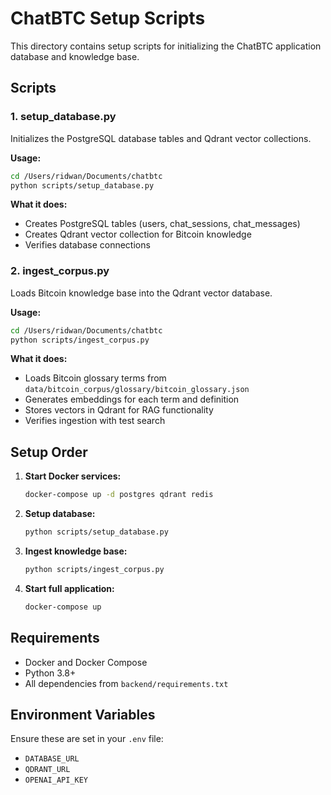 # ChatBTC Setup Scripts

This directory contains setup scripts for initializing the ChatBTC application database and knowledge base.

## Scripts

### 1. setup_database.py
Initializes the PostgreSQL database tables and Qdrant vector collections.

**Usage:**
```bash
cd /Users/ridwan/Documents/chatbtc
python scripts/setup_database.py
```

**What it does:**
- Creates PostgreSQL tables (users, chat_sessions, chat_messages)
- Creates Qdrant vector collection for Bitcoin knowledge
- Verifies database connections

### 2. ingest_corpus.py
Loads Bitcoin knowledge base into the Qdrant vector database.

**Usage:**
```bash
cd /Users/ridwan/Documents/chatbtc
python scripts/ingest_corpus.py
```

**What it does:**
- Loads Bitcoin glossary terms from `data/bitcoin_corpus/glossary/bitcoin_glossary.json`
- Generates embeddings for each term and definition
- Stores vectors in Qdrant for RAG functionality
- Verifies ingestion with test search

## Setup Order

1. **Start Docker services:**
   ```bash
   docker-compose up -d postgres qdrant redis
   ```

2. **Setup database:**
   ```bash
   python scripts/setup_database.py
   ```

3. **Ingest knowledge base:**
   ```bash
   python scripts/ingest_corpus.py
   ```

4. **Start full application:**
   ```bash
   docker-compose up
   ```

## Requirements

- Docker and Docker Compose
- Python 3.8+
- All dependencies from `backend/requirements.txt`

## Environment Variables

Ensure these are set in your `.env` file:
- `DATABASE_URL`
- `QDRANT_URL`
- `OPENAI_API_KEY`